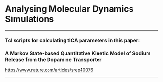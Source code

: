 
<html>

<h1>Analysing Molecular Dynamics Simulations
</h1>

<!-- <BODY BGCOLOR="FFFFFF"> -->

<!-- <CENTER><IMG SRC="clouds.jpg" ALIGN="BOTTOM"> </CENTER> -->

<hr>

<h3/>Tcl scripts for calculating tICA parameters in this paper:</h3>
<h3/>A Markov State-based Quantitative Kinetic Model of Sodium Release from the Dopamine Transporter</h3>
<a href="https://www.nature.com/articles/srep40076">https://www.nature.com/articles/srep40076</a>

<hr>

<!-- </BODY> -->

</html>

